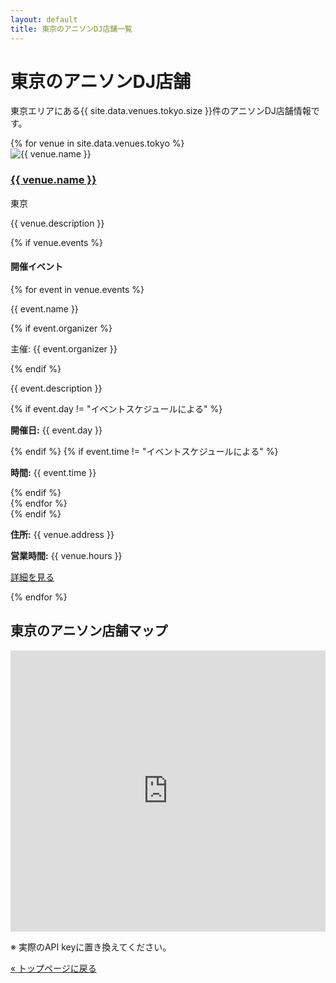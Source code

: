 ```yaml
---
layout: default
title: 東京のアニソンDJ店舗一覧
---
```


<h1>東京のアニソンDJ店舗</h1>

<p>東京エリアにある{{ site.data.venues.tokyo.size }}件のアニソンDJ店舗情報です。</p>

<div class="venue-list">
  {% for venue in site.data.venues.tokyo %}
  <div class="venue-card">
    <div class="venue-image">
      <img src="{{ '/assets/images/' | append: venue.image | relative_url }}" alt="{{ venue.name }}">
    </div>
    <div class="venue-info">
      <h3><a href="{{ '/venues/' | append: venue.id | relative_url }}">{{ venue.name }}</a></h3>
      <p class="venue-region">東京</p>
      <p>{{ venue.description }}</p>
      {% if venue.events %}
      <div class="venue-events">
        <h4>開催イベント</h4>
        {% for event in venue.events %}
        <div class="event">
          <p class="event-name">{{ event.name }}</p>
          {% if event.organizer %}
          <p class="event-organizer">主催: {{ event.organizer }}</p>
          {% endif %}
          <p>{{ event.description }}</p>
          {% if event.day != "イベントスケジュールによる" %}
          <p><strong>開催日:</strong> {{ event.day }}</p>
          {% endif %}
          {% if event.time != "イベントスケジュールによる" %}
          <p><strong>時間:</strong> {{ event.time }}</p>
          {% endif %}
        </div>
        {% endfor %}
      </div>
      {% endif %}
      <p><strong>住所:</strong> {{ venue.address }}</p>
      <p><strong>営業時間:</strong> {{ venue.hours }}</p>
      <p><a href="{{ '/venues/' | append: venue.id | relative_url }}" class="button">詳細を見る</a></p>
    </div>
  </div>
  {% endfor %}
</div>

<div class="map-container">
  <h2>東京のアニソン店舗マップ</h2>
  <iframe
    width="100%"
    height="450"
    style="border:0"
    loading="lazy"
    allowfullscreen
    src="https://www.google.com/maps/embed/v1/search?key=YOUR_API_KEY&q=アニソン+バー+東京">
  </iframe>
  <p class="map-note">※ 実際のAPI keyに置き換えてください。</p>
</div>

<div class="back-to-top">
  <a href="{{ '/' | relative_url }}">&laquo; トップページに戻る</a>
</div>
